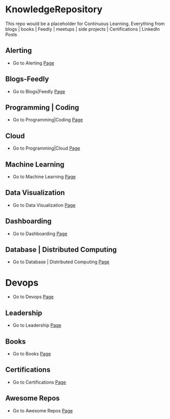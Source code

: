 # KnowledgeRepository
This repo would be a placeholder for Continuous Learning. Everything from blogs | books | Feedly | meetups | side projects | Certifications | LinkedIn Posts 


## Alerting

* Go to Alerting [Page](https://github.com/AdyKalra/KnowledgeRepository/tree/master/Alerting)

## Blogs-Feedly

* Go to Blogs|Feedly [Page](https://github.com/AdyKalra/KnowledgeRepository/tree/master/Blogs-Feedly)

## Programming | Coding

* Go to Programming|Coding [Page](https://github.com/AdyKalra/KnowledgeRepository/tree/master/Programming%7CCoding)

## Cloud

* Go to Programming|Cloud [Page](https://github.com/AdyKalra/KnowledgeRepository/tree/master/Cloud)

## Machine Learning

* Go to Machine Learning [Page](https://github.com/AdyKalra/KnowledgeRepository/tree/master/Machine%20Learning)

## Data Visualization

* Go to Data Visualization [Page](https://github.com/AdyKalra/KnowledgeRepository/tree/master/DataVisualization)

## Dashboarding

* Go to Dashboarding [Page](https://github.com/AdyKalra/KnowledgeRepository/tree/master/Dashboarding)

## Database | Distributed Computing

* Go to Database | Distributed Computing [Page](https://github.com/AdyKalra/KnowledgeRepository/tree/master/Database-DistributedComputing)

# Devops
* Go to Devops [Page](https://github.com/AdyKalra/KnowledgeRepository/tree/master/Devops)

## Leadership
* Go to Leadership [Page](https://github.com/AdyKalra/KnowledgeRepository/tree/master/Leadership)

## Books

* Go to Books [Page](https://github.com/AdyKalra/KnowledgeRepository/tree/master/Books)

## Certifications

* Go to Certifications [Page](https://github.com/AdyKalra/KnowledgeRepository/tree/master/Certifications)

## Awesome Repos
* Go to Awesome Repos [Page](https://github.com/AdyKalra/KnowledgeRepository/tree/master/AwesomeRepos)

